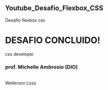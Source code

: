 ## Youtube_Desafio_Flexbox_CSS
Desafio flexbox css

# DESAFIO CONCLUIDO! 
css developer
### prof. Michelle Ambrosio (DIO)
<br>
Wellerson Loss



